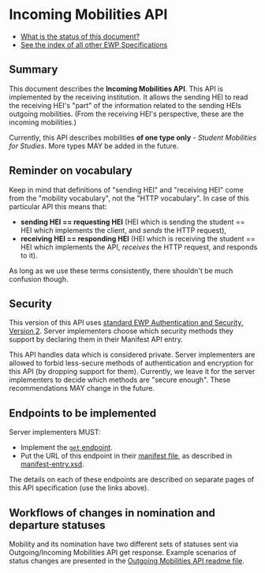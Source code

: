 Incoming Mobilities API
=======================

* [What is the status of this document?][statuses]
* [See the index of all other EWP Specifications][develhub]


Summary
-------

This document describes the **Incoming Mobilities API**. This API is
implemented by the receiving institution. It allows the sending HEI to read the
receiving HEI's "part" of the information related to the sending HEIs outgoing
mobilities. (From the receiving HEI's perspective, these are the incoming
mobilities.)

Currently, this API describes mobilities **of one type only** - *Student
Mobilities for Studies*. More types MAY be added in the future.


Reminder on vocabulary
----------------------

Keep in mind that definitions of "sending HEI" and "receiving HEI" come from
the "mobility vocabulary", not the "HTTP vocabulary". In case of this
particular API this means that:

* **sending HEI == requesting HEI** (HEI which is sending the student == HEI
  which implements the client, and *sends* the HTTP request),
* **receiving HEI == responding HEI** (HEI which is receiving the student ==
  HEI which implements the API, *receives* the HTTP request, and responds to
  it).

As long as we use these terms consistently, there shouldn't be much confusion
though.


Security
--------

This version of this API uses [standard EWP Authentication and Security,
Version 2][sec-v2]. Server implementers choose which security methods they
support by declaring them in their Manifest API entry.

This API handles data which is considered private. Server implementers are
allowed to forbid less-secure methods of authentication and encryption for this
API (by dropping support for them). Currently, we leave it for the server
implementers to decide which methods are "secure enough". These recommendations
MAY change in the future.


Endpoints to be implemented
---------------------------

Server implementers MUST:

 * Implement the [`get` endpoint](endpoints/get.md).
 * Put the URL of this endpoint in their [manifest file][discovery-api], as
   described in [manifest-entry.xsd](manifest-entry.xsd).

The details on each of these endpoints are described on separate pages of this
API specification (use the links above).


Workflows of changes in nomination and departure statuses
---------------------------------------------------------

Mobility and its nomination have two different sets of statuses sent via Outgoing/Incoming Mobilities API get response. Example scenarios of status changes are presented in the [Outgoing Mobilities API readme file][statuses-changes].


[develhub]: http://developers.erasmuswithoutpaper.eu/
[statuses]: https://github.com/erasmus-without-paper/ewp-specs-management#statuses
[registry-spec]: https://github.com/erasmus-without-paper/ewp-specs-api-registry
[discovery-api]: https://github.com/erasmus-without-paper/ewp-specs-api-discovery
[echo]: https://github.com/erasmus-without-paper/ewp-specs-api-echo
[error-handling]: https://github.com/erasmus-without-paper/ewp-specs-architecture#error-handling
[institutions-api]: https://github.com/erasmus-without-paper/ewp-specs-api-institutions
[sec-v2]: https://github.com/erasmus-without-paper/ewp-specs-sec-intro/tree/stable-v2
[statuses-changes]: https://github.com/erasmus-without-paper/ewp-specs-api-omobilities#workflows-of-changes-in-nomination-and-departure-statuses
